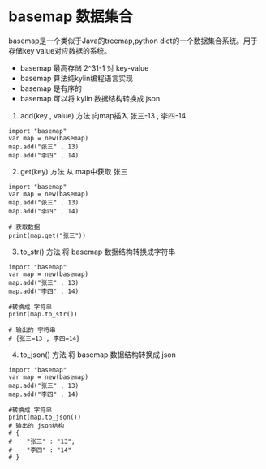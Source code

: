 # basemap 数据集合
basemap是一个类似于Java的treemap,python dict的一个数据集合系统。用于存储key value对应数据的系统。

- basemap 最高存储 2^31-1 对 key-value
- basemap 算法纯kylin编程语言实现
- basemap 是有序的
- basemap 可以将 kylin 数据结构转换成 json.

1. add(key , value) 方法
向map插入 张三-13 , 李四-14
```
import "basemap"
var map = new(basemap)
map.add("张三" , 13)
map.add("李四" , 14)
```

2. get(key) 方法
从 map中获取 张三
```
import "basemap"
var map = new(basemap)
map.add("张三" , 13)
map.add("李四" , 14)

# 获取数据
print(map.get("张三"))
```

3. to_str() 方法
将 basemap 数据结构转换成字符串
```
import "basemap"
var map = new(basemap)
map.add("张三" , 13)
map.add("李四" , 14)

#转换成 字符串
print(map.to_str()) 

# 输出的 字符串
# {张三=13 , 李四=14}
```

4. to_json() 方法
将 basemap 数据结构转换成 json
```
import "basemap"
var map = new(basemap)
map.add("张三" , 13)
map.add("李四" , 14)

#转换成 字符串
print(map.to_json()) 
# 输出的 json结构
# {
#    "张三" : "13",
#    "李四" : "14"
# }
```

